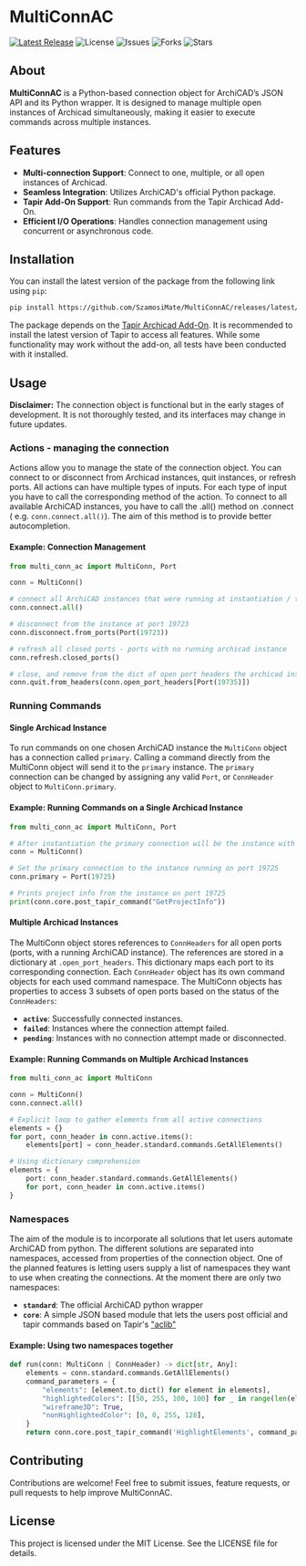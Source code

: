 # MultiConnAC

[![Latest Release](https://img.shields.io/github/v/release/SzamosiMate/MultiConnAC)](https://github.com/SzamosiMate/MultiConnAC/releases/latest) 
![License](https://img.shields.io/github/license/SzamosiMate/MultiConnAC) 
![Issues](https://img.shields.io/github/issues/SzamosiMate/MultiConnAC) 
![Forks](https://img.shields.io/github/forks/SzamosiMate/MultiConnAC) 
![Stars](https://img.shields.io/github/stars/SzamosiMate/MultiConnAC)

## About

**MultiConnAC** is a Python-based connection object for ArchiCAD’s JSON API and its Python wrapper. It is designed to manage multiple open instances of Archicad simultaneously, making it easier to execute commands across multiple instances.

## Features

- **Multi-connection Support**: Connect to one, multiple, or all open instances of Archicad.
- **Seamless Integration**: Utilizes ArchiCAD's official Python package.
- **Tapir Add-On Support**: Run commands from the Tapir Archicad Add-On.
- **Efficient I/O Operations**: Handles connection management using concurrent or asynchronous code.

## Installation

You can install the latest version of the package from the following link using `pip`:

```bash
pip install https://github.com/SzamosiMate/MultiConnAC/releases/latest/download/multi_conn_ac-0.1.2-py3-none-any.whl
```

The package depends on the [Tapir Archicad Add-On](https://github.com/ENZYME-APD/tapir-archicad-automation?tab=readme-ov-file). It is recommended to install the latest version of Tapir to access all features. While some functionality may work without the add-on, all tests have been conducted with it installed.

## Usage

**Disclaimer:** The connection object is functional but in the early stages of development. It is not thoroughly tested, and its interfaces may change in future updates.

### Actions - managing the connection
Actions allow you to manage the state of the connection object. You can connect to or disconnect from Archicad instances, quit instances, or refresh ports. All actions can have multiple types of inputs. For each type of input you have to call the corresponding method of the action. To connect to all available ArchiCAD instances, you have to call the .all() method on .connect ( e.g. `conn.connect.all()`). The aim of this method is to provide better autocompletion.

#### Example: Connection Management
```python 
from multi_conn_ac import MultiConn, Port

conn = MultiConn()

# connect all ArchiCAD instances that were running at instantiation / the last refresh
conn.connect.all()

# disconnect from the instance at port 19723   
conn.disconnect.from_ports(Port(19723))

# refresh all closed ports - ports with no running archicad instance   
conn.refresh.closed_ports()

# close, and remove from the dict of open port headers the archicad instance specified by ConnHeader
conn.quit.from_headers(conn.open_port_headers[Port(19735)])
```
### Running Commands

#### Single Archicad Instance

To run commands on one chosen ArchiCAD instance the `MultiConn` object has a connection called `primary`. Calling a command directly from the MultiConn object will send it to the `primary` instance. The `primary` connection can be changed by assigning any valid `Port`, or `ConnHeader` object to `MultiConn.primary`.

#### Example: Running Commands on a Single Archicad Instance
```python
from multi_conn_ac import MultiConn, Port

# After instantiation the primary connection will be the instance with the lowest port number (probably 19723)
conn = MultiConn()

# Set the primary connection to the instance running on port 19725
conn.primary = Port(19725)

# Prints project info from the instance on port 19725
print(conn.core.post_tapir_command("GetProjectInfo"))
```

#### Multiple Archicad Instances

The MultiConn object stores references to `ConnHeaders` for all open ports (ports, with a running ArchiCAD instance). The references are stored in a dictionary at `.open_port_headers`. This dictionary maps each port to its corresponding connection. Each `ConnHeader` object has its own command objects for each used command namespace. The MultiConn objects has properties to access 3 subsets of open ports based on the status of the `ConnHeaders`: 

- **`active`**: Successfully connected instances.
- **`failed`**: Instances where the connection attempt failed.
- **`pending`**: Instances with no connection attempt made or disconnected.

#### Example: Running Commands on Multiple Archicad Instances

```python
from multi_conn_ac import MultiConn

conn = MultiConn()
conn.connect.all()

# Explicit loop to gather elements from all active connections
elements = {}
for port, conn_header in conn.active.items():
    elements[port] = conn_header.standard.commands.GetAllElements()

# Using dictionary comprehension
elements = {
    port: conn_header.standard.commands.GetAllElements()
    for port, conn_header in conn.active.items()
}
```

### Namespaces

The aim of the module is to incorporate all solutions that let users automate ArchiCAD from python. The different solutions are separated into namespaces, accessed from properties of the connection object. One of the planned features is letting users supply a list of namespaces they want to use when creating the connections. At the moment there are only two namespaces:

- **`standard`**: The official ArchiCAD python wrapper
- **`core`**: A simple JSON based module that lets the users post official and tapir commands based on Tapir's ["aclib"](https://github.com/ENZYME-APD/tapir-archicad-automation/tree/main/archicad-addon/Examples/aclib)

#### Example: Using two namespaces together
```python
def run(conn: MultiConn | ConnHeader) -> dict[str, Any]:
    elements = conn.standard.commands.GetAllElements()
    command_parameters = {
        "elements": [element.to_dict() for element in elements],
        "highlightedColors": [[50, 255, 100, 100] for _ in range(len(elements))],
        "wireframe3D": True,
        "nonHighlightedColor": [0, 0, 255, 128],
    }
    return conn.core.post_tapir_command('HighlightElements', command_parameters)
```

## Contributing

Contributions are welcome! Feel free to submit issues, feature requests, or pull requests to help improve MultiConnAC.

## License

This project is licensed under the MIT License. See the LICENSE file for details.

